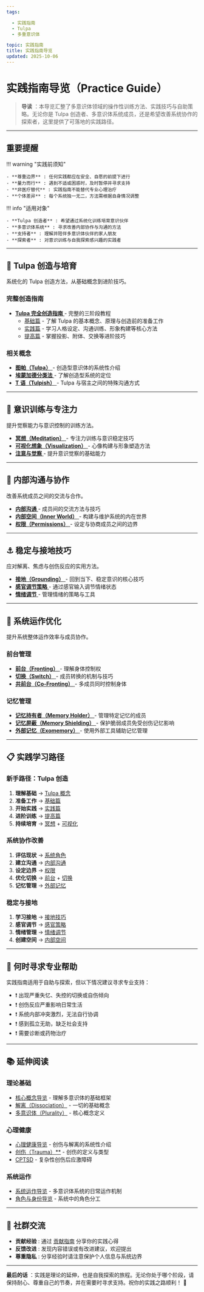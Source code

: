 ```yaml
---
tags:

  - 实践指南
  - Tulpa
  - 多重意识体

topic: 实践指南
title: 实践指南导览
updated: 2025-10-06
---
```


# 实践指南导览（Practice Guide）

> **导读** ：本导览汇整了多意识体领域的操作性训练方法、实践技巧与自助策略。无论你是 Tulpa 创造者、多意识体系统成员，还是希望改善系统协作的探索者，这里提供了可落地的实践路径。

---

## 重要提醒

!!! warning "实践前须知"

    - **尊重边界** : 任何实践都应在安全、自愿的前提下进行
    - **量力而行** : 遇到不适或困惑时，及时暂停并寻求支持
    - **非医疗替代** : 实践指南不能替代专业心理治疗
    - **个体差异** : 每个系统独一无二，方法需根据自身情况调整

!!! info "适用对象"

    - **Tulpa 创造者** : 希望通过系统化训练培育意识伙伴
    - **多意识体系统** : 寻求改善内部协作与沟通的方法
    - **支持者** : 理解并陪伴多意识体伙伴的家人朋友
    - **探索者** : 对意识训练与自我探索感兴趣的实践者

---

## 🌱 Tulpa 创造与培育

系统化的 Tulpa 创造方法，从基础概念到进阶技巧。

### 完整创造指南

- [ **Tulpa 完全创造指南** ](entries/Tulpa-Guide.md) - 完整的三阶段教程
  - [基础篇](entries/Tulpa-Guide-1.md) - 了解 Tulpa 的基本概念、原理与创造前的准备工作
  - [实践篇](entries/Tulpa-Guide-2.md) - 学习人格设定、沟通训练、形象构建等核心方法
  - [提高篇](entries/Tulpa-Guide-3.md) - 掌握投影、附体、交换等进阶技巧

### 相关概念

- [ **图帕（Tulpa）** ](entries/Tulpa.md) - 创造型意识体的系统性介绍
- [ **埃蒙加德分类法** ](entries/Emmengard-Classification.md) - 了解创造型系统的定位
- [ **T 语（Tulpish）** ](entries/Tulpish.md) - Tulpa 与宿主之间的特殊沟通方式

---

## 🧘 意识训练与专注力

提升觉察能力与意识控制的训练方法。

- [ **冥想（Meditation）** ](entries/Meditation.md) - 专注力训练与意识稳定技巧
- [ **可视化想象（Visualization）** ](entries/Visualization-Imagination.md) - 心像构建与形象塑造方法
- [ **注意与觉察** ](entries/Attention-Awareness.md) - 提升意识觉察的基础能力

---

## 💬 内部沟通与协作

改善系统成员之间的交流与合作。

- [ **内部沟通** ](entries/Internal-Communication.md) - 成员间的交流方法与技巧
- [ **内部空间（Inner World）** ](entries/Headspace-Inner-World.md) - 构建与维护系统的内在世界
- [ **权限（Permissions）** ](entries/Permissions.md) - 设定与协商成员之间的边界

---

## ⚓ 稳定与接地技巧

应对解离、焦虑与创伤反应的实用方法。

- [ **接地（Grounding）** ](entries/Grounding.md) - 回到当下、稳定意识的核心技巧
- [ **感官调节策略** ](entries/Sensory-Regulation-Strategies.md) - 通过感官输入调节情绪状态
- [ **情绪调节** ](entries/Emotion-Regulation.md) - 管理情绪的策略与工具

---

## 🔄 系统运作优化

提升系统整体运作效率与成员协作。

### 前台管理

- [ **前台（Fronting）** ](entries/Front-Fronting.md) - 理解身体控制权
- [ **切换（Switch）** ](entries/Switch.md) - 成员转换的机制与技巧
- [ **共前台（Co-Fronting）** ](entries/Co-Fronting.md) - 多成员同时控制身体

### 记忆管理

- [ **记忆持有者（Memory Holder）** ](entries/Memory-Holder.md) - 管理特定记忆的成员
- [ **记忆屏蔽（Memory Shielding）** ](entries/Memory-Shielding.md) - 保护脆弱成员免受创伤记忆影响
- [ **外部记忆（Exomemory）** ](entries/Exomemory.md) - 使用外部工具辅助记忆管理

---

## 📋 实践学习路径

### 新手路径：Tulpa 创造

1. **理解基础** → [Tulpa 概念](entries/Tulpa.md)
2. **准备工作** → [基础篇](entries/Tulpa-Guide-1.md)
3. **开始实践** → [实践篇](entries/Tulpa-Guide-2.md)
4. **进阶训练** → [提高篇](entries/Tulpa-Guide-3.md)
5. **持续培育** → [冥想](entries/Meditation.md) + [可视化](entries/Visualization-Imagination.md)

### 系统协作改善

1. **评估现状** → [系统角色](entries/System-Roles.md)
2. **建立沟通** → [内部沟通](entries/Internal-Communication.md)
3. **设定边界** → [权限](entries/Permissions.md)
4. **优化切换** → [前台](entries/Front-Fronting.md) + [切换](entries/Switch.md)
5. **记忆管理** → [外部记忆](entries/Exomemory.md)

### 稳定与接地

1. **学习接地** → [接地技巧](entries/Grounding.md)
2. **感官调节** → [感官策略](entries/Sensory-Regulation-Strategies.md)
3. **情绪管理** → [情绪调节](entries/Emotion-Regulation.md)
4. **创建空间** → [内部空间](entries/Headspace-Inner-World.md)

---

## 🚨 何时寻求专业帮助

实践指南适用于自助与探索，但以下情况建议寻求专业支持：

- ❗ 出现严重失忆、失控的切换或自伤倾向
- ❗ 创伤反应严重影响日常生活
- ❗ 系统内部冲突激烈，无法自行协调
- ❗ 感到孤立无助，缺乏社会支持
- ❗ 需要诊断或药物治疗

---

## 📚 延伸阅读

### 理论基础

- [核心概念导览](entries/Core-Concepts-Guide.md) - 理解多意识体的基础框架
- [解离（Dissociation）](entries/Dissociation.md) - 一切的基础概念
- [多意识体（Plurality）](entries/Plurality.md) - 核心概念定义

### 心理健康

- [心理健康导览](entries/Mental-Health-Guide.md) - 创伤与解离的系统性介绍
- [创伤（Trauma）**](entries/Trauma.md) - 创伤的定义与类型
- [CPTSD](entries/CPTSD.md) - 复杂性创伤后应激障碍

### 系统运作

- [系统运作导览](System-Operations.md) - 多意识体系统的日常运作机制
- [角色与身份导览](Roles-Identity-Guide.md) - 系统中的角色分工

---

## 💬 社群交流

- **贡献经验** : 通过 [贡献指南](CONTRIBUTING.md) 分享你的实践心得
- **反馈改进** : 发现内容错误或有改进建议，欢迎提出
- **尊重隐私** : 分享经验时请注意保护个人信息与系统边界

---

**最后的话** ：实践是理论的延伸，也是自我探索的旅程。无论你处于哪个阶段，请保持耐心、尊重自己的节奏，并在需要时寻求支持。祝你的实践之路顺利！ 🌟
